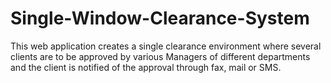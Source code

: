# Single-Window-Clearance-System
 This web application creates a single clearance environment where several clients are to be approved by various Managers of different departments and the client is notified of the approval through fax, mail or SMS.
